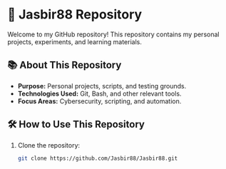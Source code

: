 # 🚀 Jasbir88 Repository

Welcome to my GitHub repository! This repository contains my personal projects, experiments, and learning materials.

## 📚 About This Repository

- **Purpose:** Personal projects, scripts, and testing grounds.
- **Technologies Used:** Git, Bash, and other relevant tools.
- **Focus Areas:** Cybersecurity, scripting, and automation.

## 🛠️ How to Use This Repository

1. Clone the repository:
   ```bash
   git clone https://github.com/Jasbir88/Jasbir88.git


